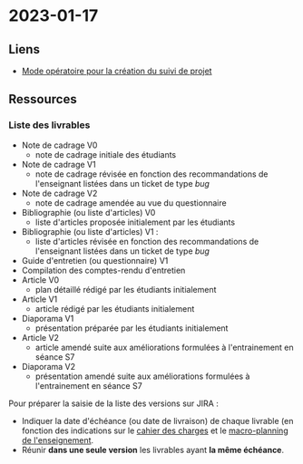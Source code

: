 # 2023-01-17

## Liens
- [Mode opératoire pour la création du suivi de projet](assets/jira_init.pdf)

## Ressources

### Liste des livrables
- Note de cadrage V0
  - note de cadrage initiale des étudiants
- Note de cadrage V1
  - note de cadrage révisée en fonction des recommandations de l'enseignant listées dans un ticket de type _bug_
- Note de cadrage V2
    - note de cadrage amendée au vue du questionnaire
- Bibliographie (ou liste d'articles) V0
  - liste d'articles proposée initialement par les étudiants
- Bibliographie (ou liste d'articles) V1 :
  - liste d'articles révisée en fonction des recommandations de l'enseignant listées dans un ticket de type _bug_
- Guide d'entretien (ou questionnaire) V1
- Compilation des comptes-rendu d'entretien
- Article V0
  - plan détaillé rédigé par les étudiants initialement
- Article V1
  - article rédigé par les étudiants initialement
- Diaporama V1
  - présentation préparée par les étudiants initialement
- Article V2
  - article amendé suite aux améliorations formulées à l'entrainement en séance S7
- Diaporama V2
  - présentation amendé suite aux améliorations formulées à l'entrainement en séance S7

Pour préparer la saisie de la liste des versions sur JIRA :
- Indiquer la date d'échéance (ou date de livraison) de chaque livrable (en fonction des indications sur le [cahier des charges](assets/cdc_article_management_de_projet.pdf) et le [macro-planning de l'enseignement](assets/calendrier.pdf).
- Réunir __dans une seule version__ les livrables ayant __la même échéance__.

<!--
### Liste des epics
-->
